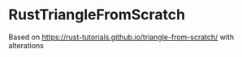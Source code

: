 # RustTriangleFromScratch
Based on https://rust-tutorials.github.io/triangle-from-scratch/ with alterations